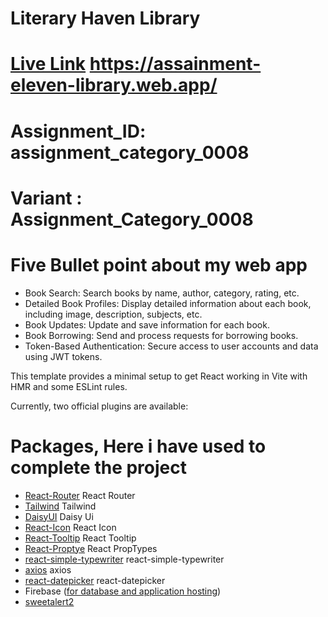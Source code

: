 # Literary Haven Library
# [Live Link](https://assainment-eleven-library.web.app/) https://assainment-eleven-library.web.app/

# Assignment_ID: assignment_category_0008
# Variant : Assignment_Category_0008

# Five Bullet point about my web app 

- Book Search: Search books by name, author, category, rating, etc.
- Detailed Book Profiles: Display detailed information about each book, including image, description, subjects, etc.
- Book Updates: Update and save information for each book.
- Book Borrowing: Send and process requests for borrowing books.
- Token-Based Authentication: Secure access to user accounts and data using JWT tokens.

This template provides a minimal setup to get React working in Vite with HMR and some ESLint rules.

Currently, two official plugins are available:
# Packages, Here i have used to complete the project

- [React-Router](https://reactrouter.com/en/main) React Router
- [Tailwind](https://tailwindcss.com/) Tailwind
- [DaisyUI](https://daisyui.com/docs/install/) Daisy Ui
- [React-Icon](https://daisyui.com/docs/install/) React Icon
- [React-Tooltip](https://react-tooltip.com/docs/getting-started) React Tooltip
- [React-Proptye](https://www.npmjs.com/package/prop-types) React PropTypes
- [react-simple-typewriter](https://www.npmjs.com/package/react-simple-typewriter) react-simple-typewriter
- [axios](https://axios-http.com/docs/intro) axios
- [react-datepicker](https://www.npmjs.com/package/react-datepicker) react-datepicker
- Firebase ([for database and application hosting](https://firebase.google.com/docs))
- [sweetalert2]([https://sweetalert2.github.io/])
